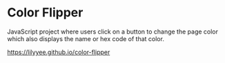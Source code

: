 # Color Flipper
JavaScript project where users click on a button to change the page color which also displays the name or hex code of that color.  

https://lilyyee.github.io/color-flipper
